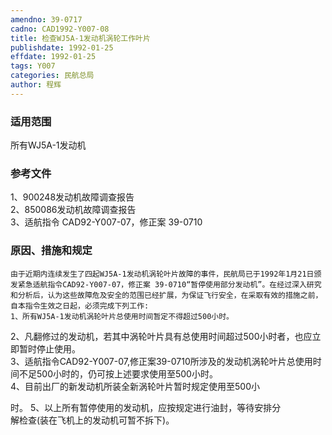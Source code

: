 ```yaml
---
amendno: 39-0717  
cadno: CAD1992-Y007-08  
title: 检查WJ5A-1发动机涡轮工作叶片  
publishdate: 1992-01-25  
effdate: 1992-01-25  
tags: Y007  
categories: 民航总局  
author: 程辉  
---
```

  
### 适用范围  
所有WJ5A-1发动机  
  
<!--more-->  
### 参考文件  
1、900248发动机故障调查报告  
 2、850086发动机故障调查报告  
 3、适航指令 CAD92-Y007-07，修正案 39-0710  
  
### 原因、措施和规定  
    由于近期内连续发生了四起WJ5A-1发动机涡轮叶片故障的事件，民航局已于1992年1月21日颁发紧急适航指令CAD92-Y007-07，修正案 39-0710“暂停使用部分发动机”。在经过深入研究和分析后，认为这些故障危及安全的范围已经扩展，为保证飞行安全，在采取有效的措施之前，自本指令生效之日起，必须完成下列工作:  
    1、所有WJ5A-1发动机涡轮叶片总使用时间暂定不得超过500小时。  
 2、凡翻修过的发动机，若其中涡轮叶片具有总使用时间超过500小时者，也应立即暂时停止使用。  
    3、适航指令CAD92-Y007-07,修正案39-0710所涉及的发动机涡轮叶片总使用时间不足500小时的，仍可按上述要求使用至500小时。  
4、目前出厂的新发动机所装全新涡轮叶片暂时规定使用至500小  
  
时。     5、以上所有暂停使用的发动机，应按规定进行油封，等待安排分  
解检查(装在飞机上的发动机可暂不拆下)。  
